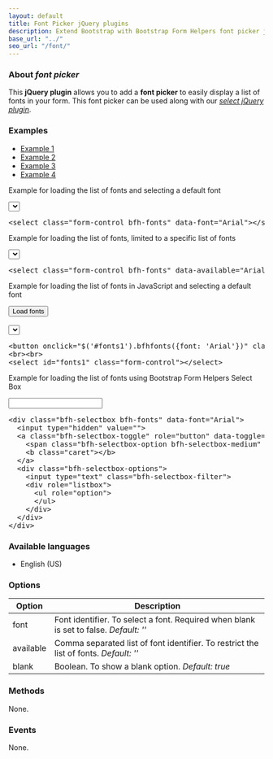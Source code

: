 ```yaml
---
layout: default
title: Font Picker jQuery plugins
description: Extend Bootstrap with Bootstrap Form Helpers font picker jQuery plugins.
base_url: "../"
seo_url: "/font/"
---
```


### About *font picker*

This **jQuery plugin** allows you to add a **font picker** to easily display a list
of fonts in your form. This font picker can be used along with our [*select jQuery plugin*](../select/).


### Examples

<ul id="example-tab" class="nav nav-tabs">
  <li class="active">
    <a href="#example1" data-toggle="tab">Example 1</a>
  </li>
  <li>
    <a href="#example2" data-toggle="tab">Example 2</a>
  </li>
  <li>
    <a href="#example3" data-toggle="tab">Example 3</a>
  </li>
  <li>
    <a href="#example4" data-toggle="tab">Example 4</a>
  </li>
</ul>
<div id="example-content" class="tab-content">
  <div class="tab-pane fade in active" id="example1">
    <form class="example form-inline">
      <p>Example for loading the list of fonts and selecting a default font</p>
	  <select class="form-control bfh-fonts" data-font="Arial"></select>
	</form>
	<pre class="prettyprint">&lt;select class="form-control bfh-fonts" data-font="Arial"&gt;&lt;/select&gt;</pre>
  </div>
  <div class="tab-pane fade" id="example2">
    <form class="example form-inline">
      <p>Example for loading the list of fonts, limited to a specific list of fonts</p>
	  <select class="form-control bfh-fonts" data-available="Arial,Calibri,Helvetica"></select>
	</form>
	<pre class="prettyprint">&lt;select class="form-control bfh-fonts" data-available="Arial,Calibri,Helvetica"&gt;&lt;/select&gt;</pre>
  </div>
  <div class="tab-pane fade" id="example3">
    <form class="example form-inline">
      <p>Example for loading the list of fonts in JavaScript and selecting a default font</p>
	  <button onclick="$('#fonts1').bfhfonts({font: 'Arial'});return false;" class="btn">Load fonts</button>
	  <br><br>
	  <select id="fonts1" class="form-control"></select>
	</form>
	<pre class="prettyprint">&lt;button onclick="$('#fonts1').bfhfonts({font: 'Arial'})" class="btn"&gt;Load fonts&lt;/button&gt;
&lt;br&gt;&lt;br&gt;
&lt;select id="fonts1" class="form-control"&gt;&lt;/select&gt;</pre>
  </div>
  <div class="tab-pane fade" id="example4">
    <form class="example form-inline">
      <p>Example for loading the list of fonts using Bootstrap Form Helpers Select Box</p>
	  <div class="bfh-selectbox bfh-fonts" data-font="Arial">
		<input type="hidden" value="">
		<a class="bfh-selectbox-toggle" role="button" data-toggle="bfh-selectbox" href="#">
		  <span class="bfh-selectbox-option bfh-selectbox-medium" data-option=""></span>
		  <b class="caret"></b>
		</a>
		<div class="bfh-selectbox-options">
		  <input type="text" class="bfh-selectbox-filter">
		  <div role="listbox">
			<ul role="option">
			</ul>
		  </div>
		</div>
	  </div>
	</form>
	<pre class="prettyprint">&lt;div class="bfh-selectbox bfh-fonts" data-font="Arial"&gt;
  &lt;input type="hidden" value=""&gt;
  &lt;a class="bfh-selectbox-toggle" role="button" data-toggle="bfh-selectbox" href="#"&gt;
    &lt;span class="bfh-selectbox-option bfh-selectbox-medium" data-option=""&gt;&lt;/span&gt;
    &lt;b class="caret"&gt;&lt;/b&gt;
  &lt;/a&gt;
  &lt;div class="bfh-selectbox-options"&gt;
    &lt;input type="text" class="bfh-selectbox-filter"&gt;
    &lt;div role="listbox"&gt;
      &lt;ul role="option"&gt;
      &lt;/ul&gt;
    &lt;/div&gt;
  &lt;/div&gt;
&lt;/div&gt;</pre>
  </div>
</div>

### Available languages

* English (US)


### Options

<table class="table table-striped">
  <thead>
    <tr>
      <th>Option</th>
      <th>Description</th>
    </tr>
  </thead>
  <tbody>
    <tr>
      <td>font</td>
      <td>Font identifier. To select a font. Required when blank is set to false. <em>Default: ''</em></td>
    </tr>
    <tr>
      <td>available</td>
      <td>Comma separated list of font identifier. To restrict the list of fonts. <em>Default: ''</em></td>
    </tr>
    <tr>
      <td>blank</td>
      <td>Boolean. To show a blank option. <em>Default: true</em></td>
    </tr>
  </tbody>
</table>


### Methods

None.


### Events

None.